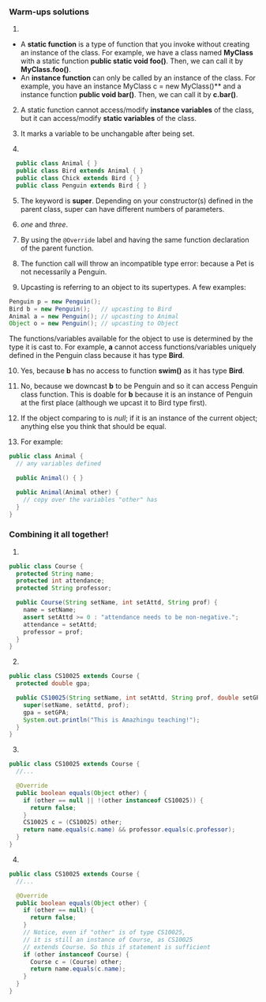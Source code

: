 ### Warm-ups solutions
1.
  - A **static function** is a type of function that you invoke without creating an instance of the class. For example, we have a class named **MyClass** with a static function **public static void foo()**. Then, we can call it by **MyClass.foo()**.
  - An **instance function** can only be called by an instance of the class. For example, you have an instance MyClass c = new MyClass()** and a instance function **public void bar()**. Then, we can call it by **c.bar()**.

2. A static function cannot access/modify **instance variables** of the class, but it can access/modify **static variables** of the class.

3. It marks a variable to be unchangable after being set.

4.
  ```java
    public class Animal { }
    public class Bird extends Animal { }
    public class Chick extends Bird { }
    public class Penguin extends Bird { }
  ```
5. The keyword is **super**. Depending on your constructor(s) defined in the parent class, super can have different numbers of parameters.

6. _one_ and _three_.

7. By using the `@Override` label and having the same function declaration of the parent function.

8. The function call will throw an incompatible type error: because a Pet is not necessarily a Penguin.

9. Upcasting is referring to an object to its supertypes. A few examples:
  ```java
  Penguin p = new Penguin();
  Bird b = new Penguin();   // upcasting to Bird
  Animal a = new Penguin(); // upcasting to Animal
  Object o = new Penguin(); // upcasting to Object
  ```
  The functions/variables available for the object to use is determined by the type it is cast to. For example, **a** cannot access functions/variables uniquely defined in the Penguin class because it has type **Bird**.

10. Yes, because **b** has no access to function **swim()** as it has type **Bird**.

11. No, because we downcast **b** to be Penguin and so it can access Penguin class function. This is doable for **b** because it is an instance of Penguin at the first place (although we upcast it to Bird type first).

12. If the object comparing to is _null_; if it is an instance of the current object; anything else you think that should be equal.

13. For example:
  ```java
  public class Animal {
    // any variables defined

    public Animal() { }

    public Animal(Animal other) {
      // copy over the variables "other" has
    }
  }
  ```

  ### Combining it all together!
  1.
  ```java
  public class Course {
    protected String name;
    protected int attendance;
    protected String professor;

    public Course(String setName, int setAttd, String prof) {
      name = setName;
      assert setAttd >= 0 : "attendance needs to be non-negative.";
      attendance = setAttd;
      professor = prof;
    }
  }
  ```

  2.
  ```java
  public class CS10025 extends Course {
    protected double gpa;

    public CS10025(String setName, int setAttd, String prof, double setGPA) {
      super(setName, setAttd, prof);
      gpa = setGPA;
      System.out.println("This is Amazhingu teaching!");
    }
  }
  ```

  3.
  ```java
  public class CS10025 extends Course {
    //...

    @Override
    public boolean equals(Object other) {
      if (other == null || !(other instanceof CS10025)) {
        return false;
      }
      CS10025 c = (CS10025) other;
      return name.equals(c.name) && professor.equals(c.professor);
    }
  }
  ```

  4.
  ```java
  public class CS10025 extends Course {
    //...

    @Override
    public boolean equals(Object other) {
      if (other == null) {
        return false;
      }
      // Notice, even if "other" is of type CS10025,
      // it is still an instance of Course, as CS10025
      // extends Course. So this if statement is sufficient
      if (other instanceof Course) {
        Course c = (Course) other;
        return name.equals(c.name);
      }
    }
  }
  ```
